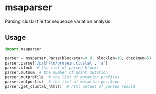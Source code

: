 # msaparser

Parsing clustal file for sequence variation analysis

## Usage

```python
import msaparser

parser = msaparser.Parse(blockstar=0.9, blocklen=10, checknum=5)
parser.parse('/path/to/protein.clustal', 'a')
parser.block  # the list of parsed blocks
parser.mutnum  # the number of point mutation
parser.mutprofile  # the list of mutation profiles
parser.mutposlist  # the list of mutation position
parser.get_clustal_html()  # html output of parsed result
```
